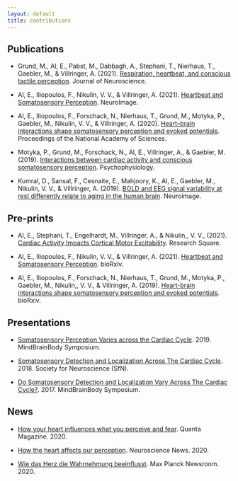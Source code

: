 ```yaml
---
layout: default
title: contributions
---
```


<h2 class="contribution-type">Publications</h2>

- Grund, M., Al, E., Pabst, M., Dabbagh, A., Stephani, T., Nierhaus, T., Gaebler, M., & Villringer, A. (2021). <a href='https://www.jneurosci.org/content/early/2021/11/30/JNEUROSCI.0592-21.2021.abstract?casa_token=ahdipeFSZuoAAAAA:rQlstZly7QmdMV-LuVsPVXGMqYbCo4gm2vEwt0bjNoLuG7NEgV42Uy6rFMb36XfFDJ-saWwyswZdauAq'>Respiration, heartbeat, and conscious tactile perception</a>.  Journal of Neuroscience.

- Al, E., Iliopoulos, F., Nikulin, V. V., & Villringer, A. (2021). <a href='https://www.sciencedirect.com/science/article/pii/S1053811921005243'>Heartbeat and Somatosensory Perception</a>.  NeuroImage.

- Al, E., Iliopoulos, F., Forschack, N., Nierhaus, T., Grund, M., Motyka, P., Gaebler, M.,  Nikulin, V. V., & Villringer, A. (2020). <a href='https://www.pnas.org/content/early/2020/04/24/1915629117'>Heart–brain interactions shape somatosensory perception and evoked potentials</a>.  Proceedings of the National Academy of Sciences.

- Motyka, P., Grund, M., Forschack, N., Al, E., Villringer, A., & Gaebler, M. (2019). <a href='https://onlinelibrary.wiley.com/doi/full/10.1111/psyp.13424'>Interactions between cardiac activity and conscious somatosensory perception</a>.  Psychophysiology.

- Kumral, D., Sansal, F., Cesnaite, E., Mahjoory, K., Al, E., Gaebler, M., Nikulin, V. V., & Villringer, A. (2019). <a href='https://www.sciencedirect.com/science/article/pii/S1053811919309644'>BOLD and EEG signal variability at rest differently relate to aging in the human brain</a>.  Neuroimage.

<h2 class="contribution-type">Pre-prints</h2>

- Al, E., Stephani, T., Engelhardt, M., Villringer, A., & Nikulin,, V. V., (2021). <a href='https://www.researchsquare.com/article/rs-1023617/v1'>Cardiac Activity Impacts Cortical Motor Excitability</a>.  Research Square.

- Al, E., Iliopoulos, F., Nikulin, V. V., & Villringer, A. (2021). <a href='https://www.biorxiv.org/content/10.1101/2020.12.29.424693v1'>Heartbeat and Somatosensory Perception</a>.  bioRxiv.

- Al, E., Iliopoulos, F., Forschack, N., Nierhaus, T., Grund, M., Motyka, P., Gaebler, M., Nikulin,, V. V., & Villringer, A. (2019). <a href='https://www.biorxiv.org/content/10.1101/750315v1.abstract'>Heart-brain interactions shape somatosensory perception and evoked potentials</a>.  bioRxiv.

<h2 class="contribution-type">Presentations</h2>

- <a href='http://www.mindbrainbody.de/'>Somatosensory Perception Varies across the Cardiac Cycle</a>. 2019. MindBrainBody Symposium.

- <a href='https://www.sfn.org/meetings/neuroscience-2018'>Somatosensory Detection and Localization Across The Cardiac Cycle</a>. 2018. Society for Neuroscience (SfN).

- <a href='http://www.mindbrainbody.de/'>Do Somatosensory Detection and Localization Vary Across The Cardiac Cycle?</a>. 2017. MindBrainBody Symposium.

<h2 class="contribution-type">News</h2>

- <a href='https://www.quantamagazine.org/how-your-heart-influences-what-you-perceive-and-fear-20200706/'>How your heart influences what you perceive and fear</a>. Quanta Magazine. 2020.

- <a href='https://neurosciencenews.com/perception-heart-16267/'>How the heart affects our perception</a>. Neuroscience News. 2020.

- <a href='https://www.mpg.de/wie-das-herz-die-wahrnehmung-beeinflusst'>Wie das Herz die Wahrnehmung beeinflusst</a>. Max Planck Newsroom. 2020.
